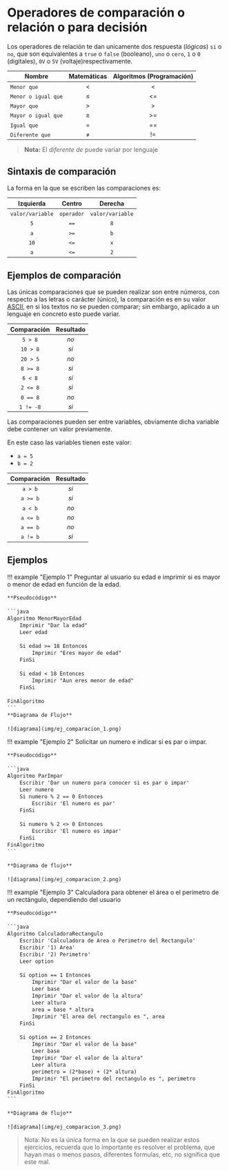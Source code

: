 # Operadores de comparación o relación o para decisión 

Los operadores de relación te dan unicamente dos respuesta (*lógicas*) `si` o `no`, que son equivalentes a `true` o `false` (booleano), `uno` o `cero`, `1` o `0` (digitales), `0V` o `5V` (voltaje)respectivamente.

|Nombre|Matemáticas|Algoritmos (Programación)
|-|:-:|:-:|
|`Menor que`|<| <
|`Menor o igual que`|≤|<=
|`Mayor que`|>| >
|`Mayor o igual que`|≥| >=
|`Igual que`|=| ==
|`Diferente que`|≠| != 

> **Nota:** El *diferente de* puede variar por lenguaje

## Sintaxis de comparación

La forma en la que se escriben las comparaciones es:

|Izquierda|Centro|Derecha|
|:-:|:-:|:-:|
|`valor/variable`|`operador`|`valor/variable`|
|`5`|`==`|`8`|
|`a`|`>=`|`b`|
|`10`|`<=`|`x`|
|`a`|`<=`|`2`|


## Ejemplos de comparación

Las únicas comparaciones que se pueden realizar son entre números, con respecto a las letras o carácter (único), la comparación es en su valor [ASCII](https://elcodigoascii.com.ar), en si los textos no se pueden comparar; sin embargo, aplicado a un lenguaje en concreto esto puede variar.

|Comparación | Resultado|
|:-:|:-:|
|`5 > 8`| *no*|
|`10 > 8`| *si*|
|`20 > 5`| *no*|
|`8 >= 8`| *si*|
|`6 < 8`| *si*|
|`2 <= 8`| *si*|
|`0 == 8`| *no*|
|`1 != -8`| *si*|

Las comparaciones pueden ser entre variables, obviamente dicha variable debe contener un valor previamente.

En  este caso las variables tienen este valor:

- `a = 5` 
- `b = 2` 

|Comparación | Resultado|
|:-:|:-:|
|`a > b`| *si*|
|`a >= b`| *si*|
|`a < b`| *no*|
|`a <= b`| *no*|
|`a == b`| *no*|
|`a != b`| *si*|

## Ejemplos

!!! example "Ejemplo 1"
    Preguntar al usuario su edad e imprimir si es mayor o menor de edad en función de la edad.
    
    **Pseudocódigo**

    ```java
    Algoritmo MenorMayorEdad
        Imprimir "Dar la edad"
        Leer edad
        
        Si edad >= 18 Entonces
            Imprimir "Eres mayor de edad"
        FinSi
        
        Si edad < 18 Entonces
            Imprimir "Aun eres menor de edad"
        FinSi
		
    FinAlgoritmo
    ```
    **Diagrama de Flujo**

    ![diagrama](img/ej_comparacion_1.png)


!!! example "Ejemplo 2"
    Solicitar un numero e indicar si es par o impar.
    
    **Pseudocódigo**

    ```java
    Algoritmo ParImpar
        Escribir 'Dar un numero para conocer si es par o impar'
        Leer numero
        Si numero % 2 == 0 Entonces
            Escribir 'El numero es par'
        FinSi
        
        Si numero % 2 <> 0 Entonces
            Escribir 'El numero es impar'
        FinSi
    FinAlgoritmo
    ```

    **Diagrama de flujo**

    ![diagrama](img/ej_comparacion_2.png)    



!!! example "Ejemplo 3"
    Calculadora para obtener el área o el perímetro de un rectángulo, dependiendo del usuario

    **Pseudocódigo**

    ```java
    Algoritmo CalculadoraRectangulo
        Escribir 'Calculadora de Area o Perimetro del Rectangulo'
        Escribir '1) Area'
        Escribir '2) Perimetro'
        Leer option
        
        Si option == 1 Entonces
            Imprimir "Dar el valor de la base"
            Leer base
            Imprimir "Dar el valor de la altura"
            Leer altura
            area = base * altura
            Imprimir "El area del rectangulo es ", area 
        FinSi
        
        Si option == 2 Entonces
            Imprimir "Dar el valor de la base"
            Leer base
            Imprimir "Dar el valor de la altura"
            Leer altura
            perimetro = (2*base) + (2* altura)
            Imprimir "El perimetro del rectangulo es ", perimetro
        FinSi
    FinAlgoritmo
    ```

    **Diagrama de flujo**

    ![diagrama](img/ej_comparacion_3.png)    

> Nota: No es la única forma en la que se pueden realizar estos ejercicios, recuerda que lo importante es resolver el problema, que hayan mas o menos pasos, diferentes formulas, etc, no significa que este mal.
